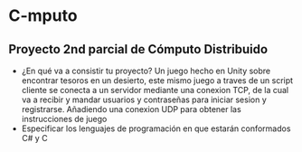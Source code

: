 # C-mputo
## Proyecto 2nd parcial de Cómputo Distribuido

- ¿En qué va a consistir tu proyecto?
  Un juego hecho en Unity sobre encontrar tesoros en un desierto, este mismo juego a traves de un script cliente se conecta a un servidor mediante una conexion TCP, de la cual va a recibir y mandar usuarios y contraseñas para iniciar sesion y registrarse.
  Añadiendo una conexion UDP para obtener las instrucciones de juego
- Especificar los lenguajes de programación en que estarán conformados
  C# y C
